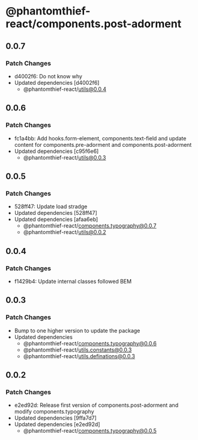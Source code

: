 # @phantomthief-react/components.post-adorment

## 0.0.7

### Patch Changes

- d4002f6: Do not know why
- Updated dependencies [d4002f6]
  - @phantomthief-react/utils@0.0.4

## 0.0.6

### Patch Changes

- fc1a4bb: Add hooks.form-element, components.text-field and update content for components.pre-adorment and components.post-adorment
- Updated dependencies [c95f6e6]
  - @phantomthief-react/utils@0.0.3

## 0.0.5

### Patch Changes

- 528ff47: Update load stradge
- Updated dependencies [528ff47]
- Updated dependencies [afaa6eb]
  - @phantomthief-react/components.typography@0.0.7
  - @phantomthief-react/utils@0.0.2

## 0.0.4

### Patch Changes

- f1429b4: Update internal classes followed BEM

## 0.0.3

### Patch Changes

- Bump to one higher version to update the package
- Updated dependencies
  - @phantomthief-react/components.typography@0.0.6
  - @phantomthief-react/utils.constants@0.0.3
  - @phantomthief-react/utils.definations@0.0.3

## 0.0.2

### Patch Changes

- e2ed92d: Release first version of components.post-adorment and modify components.typography
- Updated dependencies [9ffa7d7]
- Updated dependencies [e2ed92d]
  - @phantomthief-react/components.typography@0.0.5
